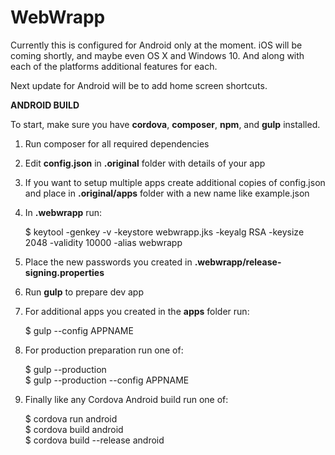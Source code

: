 # WebWrapp

Currently this is configured for Android only at the moment. iOS will be coming shortly, and maybe even OS X and Windows 10. And along with each of the platforms additional features for each.

Next update for Android will be to add home screen shortcuts.

**ANDROID BUILD**

To start, make sure you have **cordova**, **composer**, **npm**, and **gulp** installed.

 1. Run composer for all required dependencies
 2. Edit **config.json** in **.original** folder with details of your app
 3. If you want to setup multiple apps create additional copies of config.json and place in **.original/apps** folder with a new name like example.json
 4. In **.webwrapp** run:

    $ keytool -genkey -v -keystore webwrapp.jks -keyalg RSA -keysize 2048 -validity 10000 -alias webwrapp

 5. Place the new passwords you created in **.webwrapp/release-signing.properties**
 6. Run **gulp** to prepare dev app
 7. For additional apps you created in  the **apps** folder run:

    $ gulp --config APPNAME

8. For production preparation run one of:

    $ gulp --production  
    $ gulp --production --config APPNAME

9. Finally like any Cordova Android build run one of:

    $ cordova run android  
    $ cordova build android  
    $ cordova build --release android
